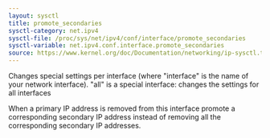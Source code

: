 ```yaml
---
layout: sysctl
title: promote_secondaries
sysctl-category: net.ipv4
sysctl-file: /proc/sys/net/ipv4/conf/interface/promote_secondaries
sysctl-variable: net.ipv4.conf.interface.promote_secondaries
source: https://www.kernel.org/doc/Documentation/networking/ip-sysctl.txt
---
```


Changes special settings per interface (where "interface" is the name of your network interface). "all" is a special interface: changes the settings for all interfaces

When a primary IP address is removed from this interface
promote a corresponding secondary IP address instead of
removing all the corresponding secondary IP addresses.

